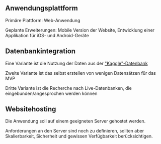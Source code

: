 ## **Anwendungsplattform**
<!-- blank line -->
Primäre Plattform: Web-Anwendung
<!-- blank line -->
Geplante Erweiterungen: Mobile Version der Website, Entwicklung einer Applikation für iOS- und Android-Geräte
<!-- blank line -->
## **Datenbankintegration**
<!-- blank line -->
Eine Variante ist die Nutzung der Daten aus der ["Kaggle"-Datenbank](https://www.kaggle.com)
<!-- blank line -->
Zweite Variante ist das selbst erstellen von wenigen Datensätzen für das MVP
<!-- blank line -->
Dritte Variante ist die Recherche nach Live-Datenbanken, die eingebunden/angesprochen werden können
<!-- blank line -->
## **Websitehosting**
<!-- blank line -->
Die Anwendung soll auf einem geeigneten Server gehostet werden.
<!-- blank line -->
Anforderungen an den Server sind noch zu definieren, sollten aber Skalierbarkeit, Sicherheit und gewissen Verfügbarkeit berücksichtigen.
<!-- blank line -->



